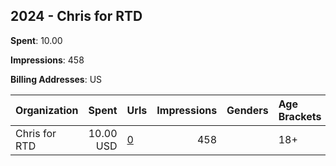 ## 2024 - Chris for RTD 
**Spent**: 10.00

**Impressions**: 458

**Billing Addresses**: US

|Organization|Spent|Urls|Impressions|Genders|Age Brackets|Country Codes|
|:---|---:|:---|---:|:---|:---|:---|
|Chris for RTD|10.00 USD|[0](https://www.snap.com/political-ads/asset/5c5029873bf587bdd75c20509ab2e99d2cb8a214aeaabd9b265e98b0644dbd59?mediaType=mp4)|458||18+|united states|
